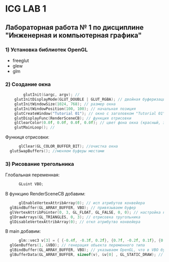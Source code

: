 # ICG LAB 1

## Лабораторная работа № 1 по дисциплине "Инженерная и компьютерная графика"

### 1) Установка библиотек OpenGL
- freeglut
- glew
- glm

### 2) Создание окна
```c++ 
        glutInit(&argc, argv); //
	glutInitDisplayMode(GLUT_DOUBLE | GLUT_RGBA); // двойная буферизации и буфера цвета
	glutInitWindowSize(1024, 768); // размер окна
	glutInitWindowPosition(100, 100); // начальная позиция
	glutCreateWindow("Tutorial 01"); // окно с заголовком "Tutorial 01"
	glutDisplayFunc(RenderSceneCB); // функция отрисовки
	glClearColor(0.0f, 0.0f, 0.0f, 0.0f); // цвет фона окна (красный, зеленый, синий, прозрачность)
	glutMainLoop(); //
  ```
  Функиця отрисовки: 
  ```c++
        glClear(GL_COLOR_BUFFER_BIT); //очистка окна
	glutSwapBuffers(); //меняем буферы местами
  ```
  ### 3) Рисование трегольника
  Глобальная переменная: 
  ```c++
        GLuint VBO;
  ```
  В функцию RenderSceneCB добавим:
  ```c++
        glEnableVertexAttribArray(0); // исп атрибутов конвейера
	glBindBuffer(GL_ARRAY_BUFFER, VBO); // привязываем буфер
	glVertexAttribPointer(0, 3, GL_FLOAT, GL_FALSE, 0, 0); // настройка конвейера 
	glDrawArrays(GL_TRIANGLES, 0, 3); // отрисовка тругольника
	glDisableVertexAttribArray(0); // откл атрибутво конвейера
  ```
  В main добавим: 
  ```c++
        glm::vec3 v[3] = { {-0.4f, -0.3f, 0.2f}, {0.7f, -0.2f, 0.1f}, {0.1f, 0.6f, 0.1f} }; // вектора вершин
	glGenBuffers(1, &VBO); // генерация обьекта переменного типа
	glBindBuffer(GL_ARRAY_BUFFER, VBO); // указываем OpenGL, что в VBO будет храниться массив вершин
	glBufferData(GL_ARRAY_BUFFER, sizeof(v), &v[0] , GL_STATIC_DRAW); // заполняем буфер
  ```
  
  
  
  
